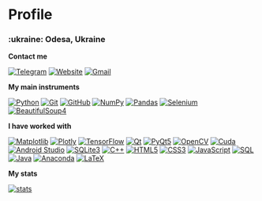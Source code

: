 <h1>Profile</h1>
<h3>:ukraine: Odesa, Ukraine</h3>

**Contact me**

[![Telegram](https://img.shields.io/badge/-TELEGRAM-2CA5E0?style=for-the-badge&logo=telegram&logoColor=white)](https://t.me/d_mor)
[![Website](https://img.shields.io/badge/-WEBSITE-fcba03?style=for-the-badge&logo=google-chrome&logoColor=black)](https://mordmytro.github.io/)
[![Gmail](https://img.shields.io/badge/-GMAIL-D14836?style=for-the-badge&logo=gmail&logoColor=white)](mailto:mordmytro@gmail.com)

**My main instruments**

[![Python](https://img.shields.io/badge/-Python-000000?style=for-the-badge&logo=python&logoColor=FFFFFF)](#)
[![Git](https://img.shields.io/badge/-Git-000000?style=for-the-badge&logo=git&logoColor=FFFFFF)](#)
[![GitHub](https://img.shields.io/badge/-GitHub-000000?style=for-the-badge&logo=github&logoColor=FFFFFF)](#)
[![NumPy](https://img.shields.io/badge/-Numpy-000000?style=for-the-badge&logo=numpy&logoColor=FFFFFF)](#)
[![Pandas](https://img.shields.io/badge/-Pandas-000000?style=for-the-badge&logo=pandas&logoColor=FFFFFF)](#)
[![Selenium](https://img.shields.io/badge/-Selenium-000000?style=for-the-badge&logo=Selenium&logoColor=FFFFFF)](#)
[![BeautifulSoup4](https://img.shields.io/badge/-beautifulsoup4-000000?style=for-the-badge&logo=beautifulsoup4&logoColor=FFFFFF)](#)

**I have worked with**

[![Matplotlib](https://img.shields.io/badge/-Matplotlib-000000?style=flat&logo=python)](#)
[![Plotly](https://img.shields.io/badge/-Plotly-000000?style=flat&logo=Plotly)](#)
[![TensorFlow](https://img.shields.io/badge/-TensorFlow-000000?style=flat&logo=tensorflow)](#)
[![Qt](https://img.shields.io/badge/-Qt-000000?style=flat&logo=qt)](#)
[![PyQt5](https://img.shields.io/badge/-PyQt5-000000?style=flat&logo=qt)](#)
[![OpenCV](https://img.shields.io/badge/-OpenCV-000000?style=flat&logo=C%2B%2B&)](#)
[![Cuda](https://img.shields.io/badge/-Cuda-000000?style=flat&logo=nvidia)](#)
[![Android Studio](https://img.shields.io/badge/-AndroidStudio-000000?style=flat&logo=android)](#)
[![SQLite3](https://img.shields.io/badge/-SQLite3-000000?style=flat&logo=sqlite)](#)
[![C++](https://img.shields.io/badge/-C++-000000?style=flat&logo=C%2B%2B&logoColor=00599C)](#)
[![HTML5](https://img.shields.io/badge/-HTML5-000000?flat&logo=HTML5)](#)
[![CSS3](https://img.shields.io/badge/-CSS3-000000?flat&logo=CSS3)](#)
[![JavaScript](https://img.shields.io/badge/-JavaScript-000000?flat&logo=JavaScript)](#)
[![SQL](https://img.shields.io/badge/-SQL-000000?flat&logo=MySQL)](#)
[![Java](https://img.shields.io/badge/-Java-000000?flat&logo=Oracle)](#)
[![Anaconda](https://img.shields.io/badge/-Anaconda-000000?style=flat&logo=anaconda)](#)
[![LaTeX](https://img.shields.io/badge/-LATEX-000000?flat&logo=LaTeX)](#)

**My stats**

[![stats](https://github-readme-stats.vercel.app/api?username=mordmytro&show_icons=true&count_private=true&hide=contribs,prs&custom_title=My%20GitHub%20Stats&theme=tokyonight)](#)
